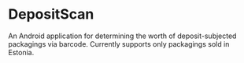 # DepositScan
An Android application for determining the worth of deposit-subjected packagings via barcode. Currently supports only packagings sold in Estonia.
